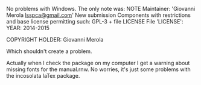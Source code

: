 
No problems with Windows. The only note was:
 NOTE
Maintainer: 'Giovanni Merola <lsspca@gmail.com>'
New submission
Components with restrictions and base license permitting such:
  GPL-3 + file LICENSE
File 'LICENSE':
  YEAR: 2014-2015 
  
  COPYRIGHT HOLDER: Giovanni Merola
  
Which shouldn't create a problem.

Actually when I check the package on my computer I get a warning about missing fonts for the manual.rnw. No worries, it's just some problems with the incosolata laTex package.